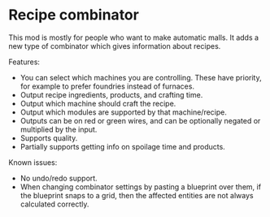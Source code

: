# Recipe combinator

This mod is mostly for people who want to make automatic malls.  It adds a new type of combinator which gives information about recipes.

Features:

* You can select which machines you are controlling.  These have priority, for example to prefer foundries instead of furnaces.
* Output recipe ingredients, products, and crafting time.
* Output which machine should craft the recipe.
* Output which modules are supported by that machine/recipe.
* Outputs can be on red or green wires, and can be optionally negated or multiplied by the input.
* Supports quality.
* Partially supports getting info on spoilage time and products.

Known issues:

* No undo/redo support.
* When changing combinator settings by pasting a blueprint over them, if the blueprint snaps to a grid, then the affected entities are not always calculated correctly.